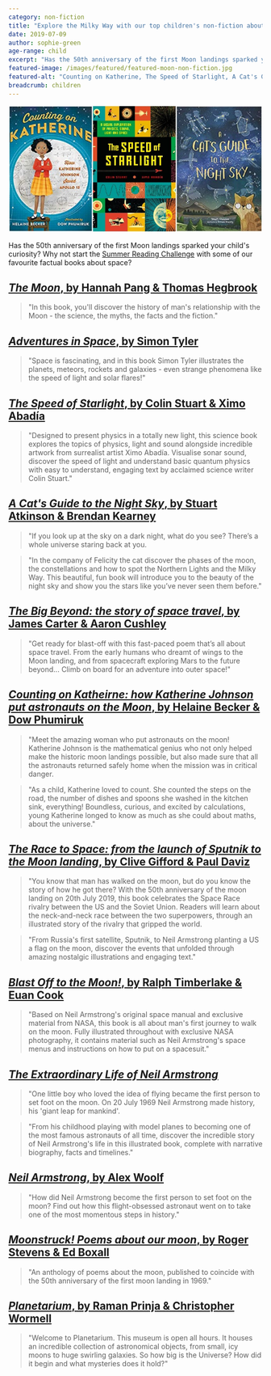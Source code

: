 ```yaml
---
category: non-fiction
title: "Explore the Milky Way with our top children's non-fiction about space"
date: 2019-07-09
author: sophie-green
age-range: child
excerpt: "Has the 50th anniversary of the first Moon landings sparked your child's curiosity? Why not start the Summer Reading Challenge with some of our favourite factual books about space?"
featured-image: /images/featured/featured-moon-non-fiction.jpg
featured-alt: "Counting on Katherine, The Speed of Starlight, A Cat's Guide to the Night Sky"
breadcrumb: children
---
```


![Counting on Katherine, The Speed of Starlight, A Cat's Guide to the Night Sky](/images/featured/featured-moon-non-fiction.jpg)

Has the 50th anniversary of the first Moon landings sparked your child's curiosity? Why not start the [Summer Reading Challenge](/src/) with some of our favourite factual books about space?

## [<cite>The Moon</cite>, by Hannah Pang & Thomas Hegbrook](https://suffolk.spydus.co.uk/cgi-bin/spydus.exe/ENQ/OPAC/BIBENQ?BRN=2426887)

> "In this book, you'll discover the history of man's relationship with the Moon - the science, the myths, the facts and the fiction."

## [<cite>Adventures in Space</cite>, by Simon Tyler](https://suffolk.spydus.co.uk/cgi-bin/spydus.exe/ENQ/OPAC/BIBENQ?BRN=2449507)

> "Space is fascinating, and in this book Simon Tyler illustrates the planets, meteors, rockets and galaxies - even strange phenomena like the speed of light and solar flares!"

## [<cite>The Speed of Starlight</cite>, by Colin Stuart & Ximo Abadía](https://suffolk.spydus.co.uk/cgi-bin/spydus.exe/ENQ/OPAC/BIBENQ?BRN=2412771)

> "Designed to present physics in a totally new light, this science book explores the topics of physics, light and sound alongside incredible artwork from surrealist artist Ximo Abadía. Visualise sonar sound, discover the speed of light and understand basic quantum physics with easy to understand, engaging text by acclaimed science writer Colin Stuart."

## [<cite>A Cat's Guide to the Night Sky</cite>, by Stuart Atkinson & Brendan Kearney](https://suffolk.spydus.co.uk/cgi-bin/spydus.exe/ENQ/OPAC/BIBENQ?BRN=2452284)

> "If you look up at the sky on a dark night, what do you see? There’s a whole universe staring back at you.

> "In the company of Felicity the cat discover the phases of the moon, the constellations and how to spot the Northern Lights and the Milky Way. This beautiful, fun book will introduce you to the beauty of the night sky and show you the stars like you’ve never seen them before."

## [<cite>The Big Beyond: the story of space travel</cite>, by James Carter & Aaron Cushley](https://suffolk.spydus.co.uk/cgi-bin/spydus.exe/ENQ/OPAC/BIBENQ?BRN=2537867)

> "Get ready for blast-off with this fast-paced poem that’s all about space travel. From the early humans who dreamt of wings to the Moon landing, and from spacecraft exploring Mars to the future beyond... Climb on board for an adventure into outer space!"

## [<cite>Counting on Katheirne: how Katherine Johnson put astronauts on the Moon</cite>, by Helaine Becker & Dow Phumiruk](https://suffolk.spydus.co.uk/cgi-bin/spydus.exe/ENQ/OPAC/BIBENQ?BRN=2550865)

> "Meet the amazing woman who put astronauts on the moon! Katherine Johnson is the mathematical genius who not only helped make the historic moon landings possible, but also made sure that all the astronauts returned safely home when the mission was in critical danger.

> "As a child, Katherine loved to count. She counted the steps on the road, the number of dishes and spoons she washed in the kitchen sink, everything! Boundless, curious, and excited by calculations, young Katherine longed to know as much as she could about maths, about the universe."

## [<cite>The Race to Space: from the launch of Sputnik to the Moon landing</cite>, by Clive Gifford & Paul Daviz](https://suffolk.spydus.co.uk/cgi-bin/spydus.exe/ENQ/OPAC/BIBENQ?BRN=2550930)

> "You know that man has walked on the moon, but do you know the story of how he got there? With the 50th anniversary of the moon landing on 20th July 2019, this book celebrates the Space Race rivalry between the US and the Soviet Union. Readers will learn about the neck-and-neck race between the two superpowers, through an illustrated story of the rivalry that gripped the world.

> "From Russia's first satellite, Sputnik, to Neil Armstrong planting a US a flag on the moon, discover the events that unfolded through amazing nostalgic illustrations and engaging text."

## [<cite>Blast Off to the Moon!</cite>, by Ralph Timberlake & Euan Cook](https://suffolk.spydus.co.uk/cgi-bin/spydus.exe/ENQ/OPAC/BIBENQ?BRN=2560701)

> "Based on Neil Armstrong's original space manual and exclusive material from NASA, this book is all about man's first journey to walk on the moon. Fully illustrated throughout with exclusive NASA photography, it contains material such as Neil Armstrong's space menus and instructions on how to put on a spacesuit."

## [<cite>The Extraordinary Life of Neil Armstrong</cite>](https://suffolk.spydus.co.uk/cgi-bin/spydus.exe/ENQ/OPAC/BIBENQ?BRN=2560382)

> "One little boy who loved the idea of flying became the first person to set foot on the moon. On 20 July 1969 Neil Armstrong made history, his 'giant leap for mankind'.

> "From his childhood playing with model planes to becoming one of the most famous astronauts of all time, discover the incredible story of Neil Armstrong's life in this illustrated book, complete with narrative biography, facts and timelines."

## [<cite>Neil Armstrong</cite>, by Alex Woolf](https://suffolk.spydus.co.uk/cgi-bin/spydus.exe/ENQ/OPAC/BIBENQ?BRN=2582109)

> "How did Neil Armstrong become the first person to set foot on the moon? Find out how this flight-obsessed astronaut went on to take one of the most momentous steps in history."

## [<cite>Moonstruck! Poems about our moon</cite>, by Roger Stevens & Ed Boxall](https://suffolk.spydus.co.uk/cgi-bin/spydus.exe/ENQ/OPAC/BIBENQ?BRN=2560693)

> "An anthology of poems about the moon, published to coincide with the 50th anniversary of the first moon landing in 1969."

## [<cite>Planetarium</cite>, by Raman Prinja & Christopher Wormell](https://suffolk.spydus.co.uk/cgi-bin/spydus.exe/ENQ/OPAC/BIBENQ?BRN=2516683)

> "Welcome to Planetarium. This museum is open all hours. It houses an incredible collection of astronomical objects, from small, icy moons to huge swirling galaxies. So how big is the Universe? How did it begin and what mysteries does it hold?"
